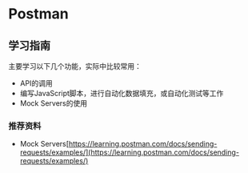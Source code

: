 # Postman

## 学习指南

主要学习以下几个功能，实际中比较常用：

* API的调用
* 编写JavaScript脚本，进行自动化数据填充，或自动化测试等工作
* Mock Servers的使用

### 推荐资料

* Mock Servers[https://learning.postman.com/docs/sending-requests/examples/](https://learning.postman.com/docs/sending-requests/examples/)
